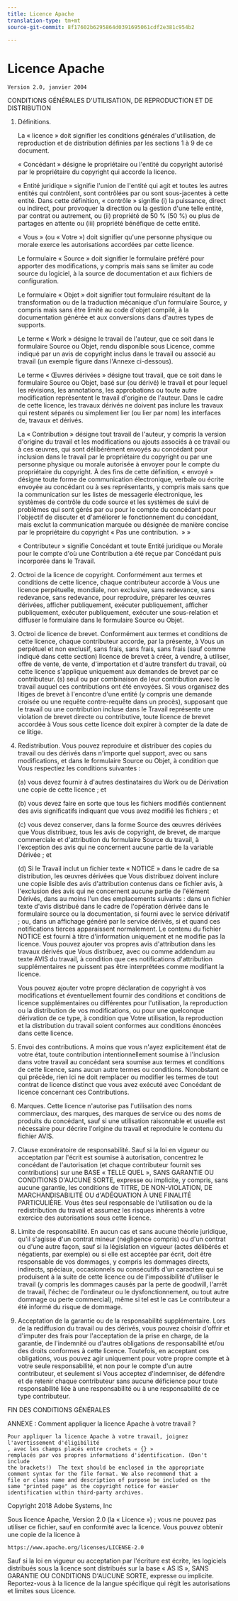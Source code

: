 ```yaml
---
title: Licence Apache
translation-type: tm+mt
source-git-commit: 8f17602b6295864d0391695061cdf2e381c954b2

---
```



# Licence Apache

    Version 2.0, janvier 2004
<!--                        https://www.apache.org/licenses/  -->

CONDITIONS GÉNÉRALES D'UTILISATION, DE REPRODUCTION ET DE DISTRIBUTION

1. Définitions.

   La « licence » doit signifier les conditions générales d'utilisation, de reproduction et de distribution définies par les sections 1 à 9 de ce document.

   « Concédant » désigne le propriétaire ou l'entité du copyright autorisé par
le propriétaire du copyright qui accorde la licence.

   « Entité juridique » signifie l'union de l'entité qui agit et toutes
les autres entités qui contrôlent, sont contrôlées par ou sont sous-jacentes à cette entité. Dans cette définition,
« contrôle » signifie (i) la puissance, direct ou indirect, pour provoquer la
direction ou la gestion d'une telle entité, par contrat ou
autrement, ou (ii) propriété de 50 % (50 %) ou plus de partages en attente ou (iii) propriété bénéfique de cette entité.

   « Vous »
(ou « Votre ») doit signifier qu'une personne physique ou morale exerce les autorisations accordées par cette licence.

   Le formulaire « Source » doit signifier le formulaire préféré pour apporter des modifications, y compris mais sans se limiter au code source du logiciel, à la source de documentation
et aux fichiers de configuration.

   Le formulaire « Objet » doit signifier tout formulaire résultant de la transformation ou de la traduction mécanique
d'un formulaire Source, y compris mais
sans être limité au code d'objet compilé, à la documentation générée et aux conversions dans d'autres types de supports.

   Le terme « Work » désigne le travail de l'auteur, que ce soit dans le formulaire Source ou
Objet, rendu disponible sous Licence, comme indiqué par un
avis de copyright inclus dans le travail ou associé au travail
(un exemple figure dans l'Annexe ci-dessous).

   Le terme « Œuvres dérivées » désigne tout travail, que ce soit dans le formulaire Source ou Objet,
basé sur (ou dérivé) le travail et pour lequel les
révisions, les annotations, les approbations ou toute autre modification
représentent le travail d'origine de l'auteur. Dans le cadre de cette licence, les travaux dérivés ne doivent pas inclure les travaux qui restent
séparés ou simplement lier (ou lier par nom) les interfaces de,
travaux et dérivés.

   La « Contribution » désigne tout travail de l'auteur, y compris
la version d'origine du travail et les modifications ou ajouts
associés à ce travail ou à ces œuvres, qui sont délibérément
envoyés au concédant pour inclusion dans le travail par le propriétaire
du copyright ou par une personne physique ou morale autorisée à envoyer pour le compte du propriétaire du copyright. À des fins de cette définition, « envoyé »
désigne toute forme de communication électronique, verbale ou écrite envoyée
au concédant ou à ses représentants, y compris mais sans que la communication sur les listes de messagerie électronique, les systèmes de contrôle du code source et
les systèmes de suivi de problèmes qui sont gérés par ou pour le compte du
concédant pour l'objectif de discuter et d'améliorer le fonctionnement du concédant, mais
exclut la communication marquée ou désignée
de manière concise par le propriétaire du copyright « Pas une contribution.  » »

   « Contributeur » signifie Concédant et toute Entité
juridique ou Morale pour le compte d'où une Contribution a été reçue par Concédant puis
incorporée dans le Travail.

2. Octroi de la licence de copyright. Conformément aux termes et conditions de
cette licence, chaque contributeur accorde à Vous une licence perpétuelle,
mondiale, non exclusive, sans redevance, sans redevance, sans
redevance, pour reproduire, préparer les œuvres dérivées,
afficher publiquement, exécuter publiquement, afficher publiquement, exécuter publiquement, exécuter une sous-relation et diffuser le formulaire dans le formulaire Source ou Objet.

3. Octroi de licence de brevet. Conformément aux termes et conditions de
cette licence, chaque contributeur accorde, par la présente, à Vous un perpétuel et
non exclusif, sans frais, sans frais, sans
frais (sauf comme indiqué dans cette section) licence de brevet à créer, à vendre, à utiliser, offre de vente, de vente, d'importation et d'autre transfert du travail,
où cette licence s'applique uniquement aux demandes de brevet par ce contributeur. (s) seul ou par combinaison de leur contribution avec le travail auquel ces contributions ont été envoyées. Si vous
organisez des litiges de brevet à l'encontre d'une entité (y compris une demande croisée ou une requête contre-requête dans un procès), supposant que le travail
ou une contribution incluse dans le Travail représente une violation de brevet directe
ou contributive, toute licence
de brevet accordée à Vous sous cette licence doit expirer
à compter de la date de ce litige.

4. Redistribution. Vous pouvez reproduire et distribuer des copies du travail ou des dérivés dans n'importe quel support, avec ou sans
modifications, et dans le formulaire Source ou Objet, à condition que Vous
respectiez les conditions suivantes :

   (a) vous devez fournir à d'autres destinataires du Work ou
de Dérivation une copie de cette licence ; et

   (b) vous devez faire en sorte que tous les fichiers modifiés contiennent des avis
significatifs indiquant que vous avez modifié les fichiers ; et

   (c) vous devez conserver, dans la forme Source des œuvres
dérivées que Vous distribuez, tous les avis de copyright, de brevet, de marque commerciale et d'attribution du formulaire Source du travail,
à l'exception des avis qui ne concernent aucune partie de la variable Dérivée ; et

   (d) Si le Travail inclut un fichier texte « NOTICE » dans le cadre de
sa distribution, les œuvres dérivées que Vous distribuez doivent
inclure une copie lisible des avis d'attribution contenus
dans ce fichier avis, à l'exclusion des avis qui ne concernent aucune partie de l'élément Dérivés, dans au moins l'un
des emplacements suivants : dans un fichier texte d'avis distribué
dans le cadre de l'opération dérivée dans le formulaire source ou
la documentation, si fourni avec le service dérivatif ; ou,
dans un affichage généré par le service dérivés, si et
quand ces notifications tierces apparaissent normalement. Le contenu
du fichier NOTICE est fourni à titre d'information uniquement et
ne modifie pas la licence. Vous pouvez ajouter vos propres avis d'attribution
dans les travaux dérivés que Vous distribuez, avec
ou comme addendum au texte AVIS du travail, à condition
que ces notifications d'attribution supplémentaires ne puissent pas être interprétées
comme modifiant la licence.

   Vous pouvez ajouter votre propre déclaration de copyright à vos modifications et
éventuellement fournir des conditions et conditions
de licence supplémentaires ou différentes pour l'utilisation, la reproduction ou la distribution de vos modifications, ou
pour une quelconque dérivation de ce type, à condition que Votre utilisation,
la reproduction et la distribution du travail soient conformes aux conditions énoncées dans cette licence.

5. Envoi des contributions. A moins que vous n'ayez explicitement état de votre état, toute contribution intentionnellement soumise à l'inclusion dans votre travail
au concédant sera soumise aux termes et conditions de
cette licence, sans aucun autre termes ou conditions.
Nonobstant ce qui précède, rien ici ne doit remplacer ou modifier
les termes de tout contrat de licence distinct que vous avez exécuté
avec Concédant de licence concernant ces Contributions.

6. Marques. Cette licence n'autorise pas l'utilisation des noms commerciaux,
des marques, des marques de service ou des noms de produits du concédant,
sauf si une utilisation raisonnable et usuelle est nécessaire pour décrire l'origine
du travail et reproduire le contenu du fichier AVIS.

7. Clause exonératoire de responsabilité. Sauf si la loi en vigueur ou
acceptation par l'écrit est soumise à autorisation, concentrez le concédant de l'autorisation (et chaque
contributeur fournit ses contributions) sur une BASE « TELLE QUEL »,
SANS GARANTIE OU CONDITIONS D'AUCUNE SORTE, expresse ou
implicite, y compris, sans aucune garantie, les
conditions de TITRE, DE NON-VIOLATION, DE MARCHANDISABILITÉ OU d'ADÉQUATION À UNE FINALITÉ PARTICULIÈRE. Vous êtes seul responsable de l'utilisation ou de la redistribution du travail et assumez les
risques inhérents à votre exercice des autorisations sous cette licence.

8. Limite de responsabilité. En aucun cas et sans aucune théorie juridique,
qu'il s'agisse d'un contrat mineur (négligence compris) ou d'un contrat ou d'une autre façon,
sauf si la législation en vigueur (actes délibérés et négatients,
par exemple) ou si elle est acceptée par écrit, doit être responsable de vos dommages, y compris les dommages directs, indirects, spéciaux,
occasionnels ou consécutifs d'un caractère qui se produisent à la suite de cette licence ou de l'impossibilité d'utiliser le travail (y compris les dommages causés par la perte de goodwill, l'arrêt
de travail, l'échec de l'ordinateur ou le dysfonctionnement, ou tout autre dommage ou perte commercial), même si tel est le cas Le contributeur
a été informé du risque de dommage.

9. Acceptation de la garantie ou de la responsabilité supplémentaire. Lors de la rediffusion
du travail ou des dérivés, vous pouvez choisir d'offrir et
d'imputer des frais pour l'acceptation de la prise en charge, de la garantie, de l'indemnité ou d'autres obligations de responsabilité et/ou des droits conformes à cette
licence. Toutefois, en acceptant ces obligations, vous pouvez agir uniquement
pour votre propre compte et à votre seule responsabilité, et non pour le compte
d'un autre contributeur, et seulement si Vous acceptez d'indemniser,
de défendre et de retenir chaque contributeur sans aucune déficience pour toute responsabilité liée à une responsabilité
ou à une responsabilité de ce type contributeur.

FIN DES CONDITIONS GÉNÉRALES

ANNEXE : Comment appliquer la licence Apache à votre travail ?

    Pour appliquer la licence Apache à votre travail, joignez l'avertissement d'éligibilité
    , avec les champs placés entre crochets « {} »
    remplacés par vos propres informations d'identification. (Don't include
    the brackets!)  The text should be enclosed in the appropriate
    comment syntax for the file format. We also recommend that a
    file or class name and description of purpose be included on the
    same "printed page" as the copyright notice for easier
    identification within third-party archives.

Copyright 2018 Adobe Systems, Inc

Sous licence Apache, Version 2.0 (la « Licence ») ;
vous ne pouvez pas utiliser ce fichier, sauf en conformité avec la licence.
Vous pouvez obtenir une copie de la licence à

    https://www.apache.org/licenses/LICENSE-2.0

Sauf si la loi en vigueur ou acceptation par l'écriture est écrite, les logiciels
distribués sous la licence sont distribués sur la base « AS IS »,
SANS GARANTIE OU CONDITIONS D'AUCUNE SORTE, expresse ou implicite.
Reportez-vous à la licence de la langue spécifique qui régit les autorisations et
limites sous Licence.

